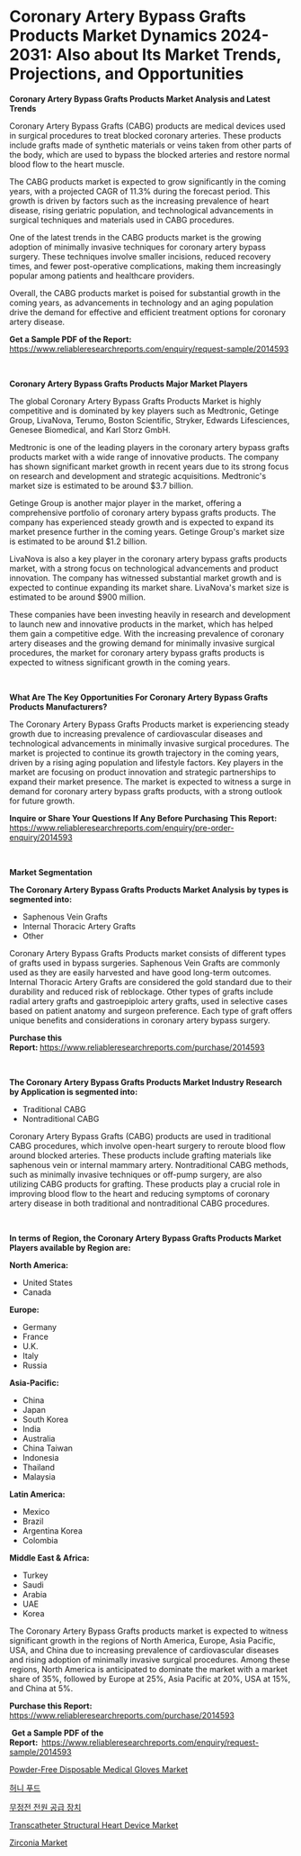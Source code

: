 <p><h1>Coronary Artery Bypass Grafts Products Market Dynamics 2024-2031: Also about Its Market Trends, Projections, and Opportunities</h1></p><p><strong>Coronary Artery Bypass Grafts Products Market Analysis and Latest Trends</strong></p>
<p><p>Coronary Artery Bypass Grafts (CABG) products are medical devices used in surgical procedures to treat blocked coronary arteries. These products include grafts made of synthetic materials or veins taken from other parts of the body, which are used to bypass the blocked arteries and restore normal blood flow to the heart muscle.</p><p>The CABG products market is expected to grow significantly in the coming years, with a projected CAGR of 11.3% during the forecast period. This growth is driven by factors such as the increasing prevalence of heart disease, rising geriatric population, and technological advancements in surgical techniques and materials used in CABG procedures.</p><p>One of the latest trends in the CABG products market is the growing adoption of minimally invasive techniques for coronary artery bypass surgery. These techniques involve smaller incisions, reduced recovery times, and fewer post-operative complications, making them increasingly popular among patients and healthcare providers.</p><p>Overall, the CABG products market is poised for substantial growth in the coming years, as advancements in technology and an aging population drive the demand for effective and efficient treatment options for coronary artery disease.</p></p>
<p><strong>Get a Sample PDF of the Report:&nbsp;</strong> <a href="https://www.reliableresearchreports.com/enquiry/request-sample/2014593">https://www.reliableresearchreports.com/enquiry/request-sample/2014593</a></p>
<p>&nbsp;</p>
<p><strong>Coronary Artery Bypass Grafts Products Major Market Players</strong></p>
<p><p>The global Coronary Artery Bypass Grafts Products Market is highly competitive and is dominated by key players such as Medtronic, Getinge Group, LivaNova, Terumo, Boston Scientific, Stryker, Edwards Lifesciences, Genesee Biomedical, and Karl Storz GmbH.</p><p>Medtronic is one of the leading players in the coronary artery bypass grafts products market with a wide range of innovative products. The company has shown significant market growth in recent years due to its strong focus on research and development and strategic acquisitions. Medtronic's market size is estimated to be around $3.7 billion.</p><p>Getinge Group is another major player in the market, offering a comprehensive portfolio of coronary artery bypass grafts products. The company has experienced steady growth and is expected to expand its market presence further in the coming years. Getinge Group's market size is estimated to be around $1.2 billion.</p><p>LivaNova is also a key player in the coronary artery bypass grafts products market, with a strong focus on technological advancements and product innovation. The company has witnessed substantial market growth and is expected to continue expanding its market share. LivaNova's market size is estimated to be around $900 million.</p><p>These companies have been investing heavily in research and development to launch new and innovative products in the market, which has helped them gain a competitive edge. With the increasing prevalence of coronary artery diseases and the growing demand for minimally invasive surgical procedures, the market for coronary artery bypass grafts products is expected to witness significant growth in the coming years.</p></p>
<p>&nbsp;</p>
<p><strong>What Are The Key Opportunities For Coronary Artery Bypass Grafts Products Manufacturers?</strong></p>
<p><p>The Coronary Artery Bypass Grafts Products market is experiencing steady growth due to increasing prevalence of cardiovascular diseases and technological advancements in minimally invasive surgical procedures. The market is projected to continue its growth trajectory in the coming years, driven by a rising aging population and lifestyle factors. Key players in the market are focusing on product innovation and strategic partnerships to expand their market presence. The market is expected to witness a surge in demand for coronary artery bypass grafts products, with a strong outlook for future growth.</p></p>
<p><strong>Inquire or Share Your Questions If Any Before Purchasing This Report:</strong> <a href="https://www.reliableresearchreports.com/enquiry/pre-order-enquiry/2014593">https://www.reliableresearchreports.com/enquiry/pre-order-enquiry/2014593</a></p>
<p>&nbsp;</p>
<p><strong>Market Segmentation</strong></p>
<p><strong>The Coronary Artery Bypass Grafts Products Market Analysis by types is segmented into:</strong></p>
<p><ul><li>Saphenous Vein Grafts</li><li>Internal Thoracic Artery Grafts</li><li>Other</li></ul></p>
<p><p>Coronary Artery Bypass Grafts Products market consists of different types of grafts used in bypass surgeries. Saphenous Vein Grafts are commonly used as they are easily harvested and have good long-term outcomes. Internal Thoracic Artery Grafts are considered the gold standard due to their durability and reduced risk of reblockage. Other types of grafts include radial artery grafts and gastroepiploic artery grafts, used in selective cases based on patient anatomy and surgeon preference. Each type of graft offers unique benefits and considerations in coronary artery bypass surgery.</p></p>
<p><strong>Purchase this Report:&nbsp;</strong><a href="https://www.reliableresearchreports.com/purchase/2014593">https://www.reliableresearchreports.com/purchase/2014593</a></p>
<p>&nbsp;</p>
<p><strong>The Coronary Artery Bypass Grafts Products Market Industry Research by Application is segmented into:</strong></p>
<p><ul><li>Traditional CABG</li><li>Nontraditional CABG</li></ul></p>
<p><p>Coronary Artery Bypass Grafts (CABG) products are used in traditional CABG procedures, which involve open-heart surgery to reroute blood flow around blocked arteries. These products include grafting materials like saphenous vein or internal mammary artery. Nontraditional CABG methods, such as minimally invasive techniques or off-pump surgery, are also utilizing CABG products for grafting. These products play a crucial role in improving blood flow to the heart and reducing symptoms of coronary artery disease in both traditional and nontraditional CABG procedures.</p></p>
<p>&nbsp;</p>
<p><strong>In terms of Region, the Coronary Artery Bypass Grafts Products Market Players available by Region are:</strong></p>
<p>
    <p> <strong> North America: </strong>
        <ul>
            <li>United States</li>
            <li>Canada</li>
        </ul>
        </p> 
    <p> <strong> Europe: </strong>
        <ul>
            <li>Germany</li>
            <li>France</li>
            <li>U.K.</li>
            <li>Italy</li>
            <li>Russia</li>
        </ul>
        </p> 
    <p> <strong> Asia-Pacific: </strong>
        <ul>
            <li>China</li>
            <li>Japan</li>
            <li>South Korea</li>
            <li>India</li>
            <li>Australia</li>
            <li>China Taiwan</li>
            <li>Indonesia</li>
            <li>Thailand</li>
            <li>Malaysia</li>
        </ul>
        </p> 
    <p> <strong> Latin America: </strong>
        <ul>
            <li>Mexico</li>
            <li>Brazil</li>
            <li>Argentina Korea</li>
            <li>Colombia</li>
        </ul>
        </p> 
    <p> <strong> Middle East & Africa: </strong>
        <ul>
            <li>Turkey</li>
            <li>Saudi</li>
            <li>Arabia</li>
            <li>UAE</li>
            <li>Korea</li>
        </ul>
    </p>
    </p>
<p><p>The Coronary Artery Bypass Grafts products market is expected to witness significant growth in the regions of North America, Europe, Asia Pacific, USA, and China due to increasing prevalence of cardiovascular diseases and rising adoption of minimally invasive surgical procedures. Among these regions, North America is anticipated to dominate the market with a market share of 35%, followed by Europe at 25%, Asia Pacific at 20%, USA at 15%, and China at 5%.</p></p>
<p><strong>Purchase this Report: </strong><a href="https://www.reliableresearchreports.com/purchase/2014593">https://www.reliableresearchreports.com/purchase/2014593</a></p>
<p>&nbsp;<strong>Get a Sample PDF of the Report:&nbsp;&nbsp;</strong><a href="https://www.reliableresearchreports.com/enquiry/request-sample/2014593">https://www.reliableresearchreports.com/enquiry/request-sample/2014593</a></p>
<p><strong></strong></p>
<p><p><a href="https://angry-finch-aaf.notion.site/Powder-Free-Disposable-Medical-Gloves-Market-Growth-Market-Trends-COVID-19-Impact-and-Forecasts-f-50d4d2091fab4a10a7bfb59c230c2784">Powder-Free Disposable Medical Gloves Market</a></p><p><a href="https://medium.com/@stevecormier0978/%ED%97%88%EB%8B%88-%ED%91%B8%EB%93%9C-%EB%A7%88%EC%BC%93-%EC%9C%A0%ED%98%95-%EC%9D%91%EC%9A%A9-%EB%B0%8F-%EC%A7%80%EB%A6%AC%EB%B3%84-%EC%A2%85%ED%95%A9-%ED%8F%89%EA%B0%80-1642f834f037">허니 푸드</a></p><p><a href="https://medium.com/@stevecormier0978/%EB%B9%84%EC%A4%91%EB%8B%A8-%EC%A0%84%EC%9B%90-%EA%B3%B5%EA%B8%89-%EC%9E%A5%EC%B9%98-%EC%8B%9C%EC%9E%A5-%EA%B7%9C%EB%AA%A8-%EC%8B%9C%EC%9E%A5-%EC%A0%84%EB%A7%9D-%EB%B0%8F-%EC%8B%9C%EC%9E%A5-%EC%98%88%EC%B8%A1-2024%EB%85%84%EB%B6%80%ED%84%B0-2031%EB%85%84%EA%B9%8C%EC%A7%80-d7fd7871947e">무정전 전원 공급 장치</a></p><p><a href="https://faithful-glue-af3.notion.site/Transcatheter-Structural-Heart-Device-Market-with-the-goal-of-estimating-the-market-size-and-future--2d682109e6ae45cc926395e32af9c6d7">Transcatheter Structural Heart Device Market</a></p><p><a href="https://view.publitas.com/reportprime-1/zirconia-market-size-share-trends-analysis-report-by-material-by-type-by-end-user-by-region-and-segment-forecasts-2024-2031/">Zirconia Market</a></p></p>